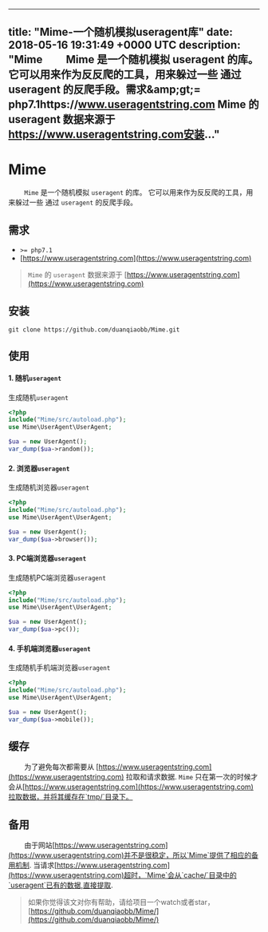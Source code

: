 
---
title: "Mime-一个随机模拟useragent库"
date: 2018-05-16 19:31:49 +0000 UTC
description: "Mime     Mime 是一个随机模拟 useragent 的库。 它可以用来作为反反爬的工具，用来躲过一些 通过 useragent 的反爬手段。需求&amp;amp;gt;= php7.1https://www.useragentstring.com  Mime 的 useragent 数据来源于 https://www.useragentstring.com安装..."
---
# Mime
&ensp;&ensp;&ensp;&ensp; `Mime` 是一个随机模拟 `useragent` 的库。 它可以用来作为反反爬的工具，用来躲过一些
通过 `useragent` 的反爬手段。

## 需求

+ `>= php7.1`
+ [https://www.useragentstring.com](https://www.useragentstring.com)

> `Mime` 的 `useragent` 数据来源于 [https://www.useragentstring.com](https://www.useragentstring.com)

## 安装

```shell
git clone https://github.com/duanqiaobb/Mime.git
```

## 使用

#### 1. 随机`useragent`

生成随机`useragent`

```php
<?php
include("Mime/src/autoload.php");
use Mime\UserAgent\UserAgent;

$ua = new UserAgent();
var_dump($ua->random());
```


#### 2. 浏览器`useragent`

生成随机浏览器`useragent`

```php
<?php
include("Mime/src/autoload.php");
use Mime\UserAgent\UserAgent;

$ua = new UserAgent();
var_dump($ua->browser());
```

#### 3. PC端浏览器`useragent` 

生成随机PC端浏览器`useragent`

```php
<?php
include("Mime/src/autoload.php");
use Mime\UserAgent\UserAgent;

$ua = new UserAgent();
var_dump($ua->pc());
```

#### 4. 手机端浏览器`useragent` 

生成随机手机端浏览器`useragent`

```php
<?php
include("Mime/src/autoload.php");
use Mime\UserAgent\UserAgent;

$ua = new UserAgent();
var_dump($ua->mobile());
```

## 缓存

&ensp;&ensp;&ensp;&ensp; 为了避免每次都需要从 [https://www.useragentstring.com](https://www.useragentstring.com) 拉取和请求数据. `Mime` 只在第一次的时候才会从[https://www.useragentstring.com](https://www.useragentstring.com)拉取数据，并将其缓存在`tmp/`目录下。

## 备用

&ensp;&ensp;&ensp;&ensp; 由于网站[https://www.useragentstring.com](https://www.useragentstring.com)并不是很稳定，所以`Mime`提供了相应的备用机制. 当请求[https://www.useragentstring.com](https://www.useragentstring.com)超时，`Mime`会从`cache/`目录中的`useragent`已有的数据,直接提取.


> 如果你觉得该文对你有帮助，请给项目一个watch或者star，[https://github.com/duanqiaobb/Mime/](https://github.com/duanqiaobb/Mime/)

 
